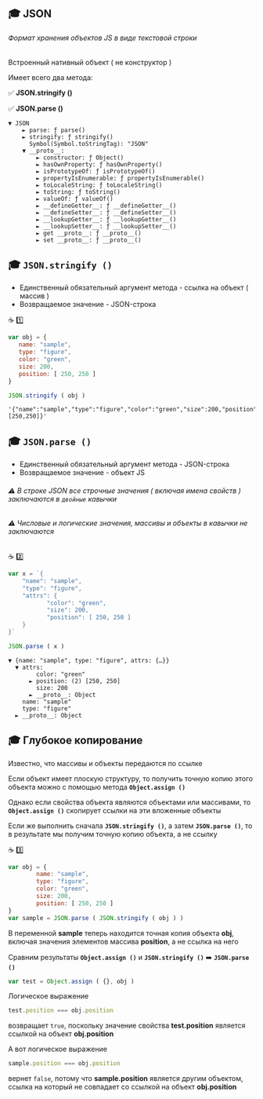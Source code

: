 ## :mortar_board: JSON
###### Формат хранения объектов JS  в виде текстовой строки

Встроенный нативный объект ( не конструктор )

Имеет всего два метода:

✅ **JSON.stringify ()**

✅ **JSON.parse ()**

```console
▼ JSON
    ► parse: ƒ parse()
    ► stringify: ƒ stringify()
      Symbol(Symbol.toStringTag): "JSON"
    ▼ __proto__:
        ► constructor: ƒ Object()
        ► hasOwnProperty: ƒ hasOwnProperty()
        ► isPrototypeOf: ƒ isPrototypeOf()
        ► propertyIsEnumerable: ƒ propertyIsEnumerable()
        ► toLocaleString: ƒ toLocaleString()
        ► toString: ƒ toString()
        ► valueOf: ƒ valueOf()
        ► __defineGetter__: ƒ __defineGetter__()
        ► __defineSetter__: ƒ __defineSetter__()
        ► __lookupGetter__: ƒ __lookupGetter__()
        ► __lookupSetter__: ƒ __lookupSetter__()
        ► get __proto__: ƒ __proto__()
        ► set __proto__: ƒ __proto__()
```

## :mortar_board: `JSON.stringify ()`

* Единственный обязательный аргумент метода - ссылка на объект ( массив )
* Возвращаемое значение -  JSON-строка

:coffee: :one: 
```javascript
var obj = {
   name: "sample",
   type: "figure",
   color: "green",
   size: 200,
   position: [ 250, 250 ]
}

JSON.stringify ( obj )
```

```console
'{"name":"sample","type":"figure","color":"green","size":200,"position":[250,250]}'
```

## :mortar_board: `JSON.parse ()`

* Единственный обязательный аргумент метода - JSON-строка
* Возвращаемое значение - объект JS

###### :warning: В строке  JSON  все строчные значения ( включая имена свойств )  заключаются в `двойные` кавычки
###### :warning: Числовые и логические значения, массивы и объекты в кавычки не заключаются

:coffee: :two: 
```javascript
var x = `{
    "name": "sample",
    "type": "figure",
    "attrs": {
           "color": "green",
           "size": 200,
           "position": [ 250, 250 ]
    }
}`

JSON.parse ( x )
```

```console
▼ {name: "sample", type: "figure", attrs: {…}}
  ▼ attrs:
        color: "green"
      ► position: (2) [250, 250]
        size: 200
      ► __proto__: Object
    name: "sample"
    type: "figure"
  ► __proto__: Object
```

## :mortar_board: Глубокое копирование

Известно, что массивы и объекты передаются по ссылке

Если объект имеет плоскую структуру, то получить точную копию этого объекта можно с помощью метода **`Object.assign ()`**

Однако если свойства объекта являются объектами или массивами, то **`Object.assign ()`** скопирует ссылки на эти вложенные объекты

Если же выполнить сначала **`JSON.stringify ()`**, а затем **`JSON.parse ()`**, то в результате мы получим точную копию объекта, а не ссылку

:coffee: :three:
```javascript
var obj = {
        name: "sample",
        type: "figure",
        color: "green",
        size: 200,
        position: [ 250, 250 ]
}
var sample = JSON.parse ( JSON.stringify ( obj ) )
```
В переменной **sample** теперь находится точная копия объекта **obj**, включая значения элементов массива **position**, а не ссылка на него

Сравним результаты  **`Object.assign ()`** и  **`JSON.stringify ()`** :arrow_right: **`JSON.parse ()`**

```javascript
var test = Object.assign ( {}, obj )
```
Логическое выражение
```javascript
test.position === obj.position
```
возвращает `true`, поскольку значение свойства  **test.position** является ссылкой на объект **obj.position**

А вот логическое выражение
```javascript
sample.position === obj.position
```
вернет  `false`, потому что **sample.position** является другим объектом, ссылка на который не совпадает со ссылкой на объект **obj.position**
